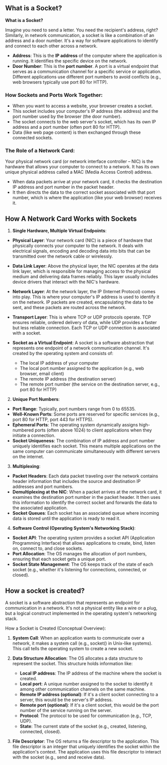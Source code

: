 ## What is a Socket?

**What is a Socket?**

Imagine you need to send a letter. You need the recipient's address, right? Similarly, in network communication, a socket is like a combination of an address and a door number. It's a way for software applications to identify and connect to each other across a network.

- **Address**: This is the **IP address** of the computer where the application is running. It identifies the specific device on the network.
- **Door Number**: This is the **port number**. A port is a virtual endpoint that serves as a communication channel for a specific service or application. Different applications use different port numbers to avoid conflicts (e.g., web browsers typically use port 80 for HTTP).

### How Sockets and Ports Work Together:

- When you want to access a website, your browser creates a socket.
- This socket includes your computer's IP address (the address) and the port number used by the browser (the door number).
- The socket connects to the web server's socket, which has its own IP address and a port number (often port 80 for HTTP).
- Data (like web page content) is then exchanged through these connected sockets.

### The Role of a Network Card:

Your physical network card (or network interface controller – NIC) is the hardware that allows your computer to connect to a network. It has its own unique physical address called a MAC (Media Access Control) address.

- When data packets arrive at your network card, it checks the destination IP address and port number in the packet header.
- It then directs the data to the correct socket associated with that port number, which is where the application (like your web browser) receives it.


## How A Network Card Works with Sockets

1. **Single Hardware, Multiple Virtual Endpoints**:

- **Physical Layer**: Your network card (NIC) is a piece of hardware that physically connects your computer to the network. It deals with electrical signals, encoding and decoding data into bits that can be transmitted over the network cable or wirelessly.

- **Data Link Layer**: Above the physical layer, the NIC operates at the data link layer, which is responsible for managing access to the physical medium and delivering data frames reliably.  This layer usually includes device drivers that interact with the NIC's hardware.

- **Network Layer**: At the network layer, the IP (Internet Protocol) comes into play. This is where your computer's IP address is used to identify it on the network. IP packets are created, encapsulating the data to be sent, and these packets are routed across the network.

- **Transport Layer**: This is where TCP or UDP protocols operate. TCP ensures reliable, ordered delivery of data, while UDP provides a faster but less reliable connection.  Each TCP or UDP connection is associated with a socket.

- **Socket as a Virtual Endpoint**: A socket is a software abstraction that represents one endpoint of a network communication channel. It's created by the operating system and consists of:
    - The local IP address of your computer
    - The local port number assigned to the application (e.g., web browser, email client)
    - The remote IP address (the destination server)
    - The remote port number (the service on the destination server, e.g., port 80 for HTTP)

2. **Unique Port Numbers**:

- **Port Range**: Typically, port numbers range from 0 to 65535.
- **Well-Known Ports**: Some ports are reserved for specific services (e.g., port 80 for HTTP, port 443 for HTTPS).
- **Ephemeral Ports**: The operating system dynamically assigns high-numbered ports (often above 1024) to client applications when they initiate a connection.
- **Socket Uniqueness**: The combination of IP address and port number uniquely identifies each socket. This means multiple applications on the same computer can communicate simultaneously with different servers on the internet.

3. **Multiplexing**:

- **Packet Headers**: Each data packet traveling over the network contains header information that includes the source and destination IP addresses and port numbers.
- **Demultiplexing at the NIC**: When a packet arrives at the network card, it examines the destination port number in the packet header. It then uses this information to identify the correct socket and forwards the data to the associated application.
- **Socket Queues**: Each socket has an associated queue where incoming data is stored until the application is ready to read it.

4. **Software Control (Operating System's Networking Stack)**:

- **Socket API**: The operating system provides a socket API (Application Programming Interface) that allows applications to create, bind, listen on, connect to, and close sockets.
- **Port Allocation**: The OS manages the allocation of port numbers, ensuring that each socket gets a unique port.
- **Socket State Management**: The OS keeps track of the state of each socket (e.g., whether it's listening for connections, connected, or closed).


## How a socket is created?

A socket is a software abstraction that represents an endpoint for communication in a network. It's not a physical entity like a wire or a plug, but a logical construct implemented in the operating system's networking stack.

How a Socket is Created (Conceptual Overview):

1. **System Call**: When an application wants to communicate over a network, it makes a system call (e.g., socket() in Unix-like systems). This call tells the operating system to create a new socket.

2. **Data Structure Allocation**: The OS allocates a data structure to represent the socket. This structure holds information like:
    - **Local IP address**: The IP address of the machine where the socket is created.
    - **Local port**: A unique number assigned to the socket to identify it among other communication channels on the same machine.
    - **Remote IP address (optional)**: If it's a client socket connecting to a server, this would be the server's IP address.
    - **Remote port (optional)**: If it's a client socket, this would be the port number of the service running on the server.
    - **Protocol**: The protocol to be used for communication (e.g., TCP, UDP).
    - **State**: The current state of the socket (e.g., created, listening, connected, closed).

3. **File Descriptor**: The OS returns a file descriptor to the application. This file descriptor is an integer that uniquely identifies the socket within the application's context. The application uses this file descriptor to interact with the socket (e.g., send and receive data).